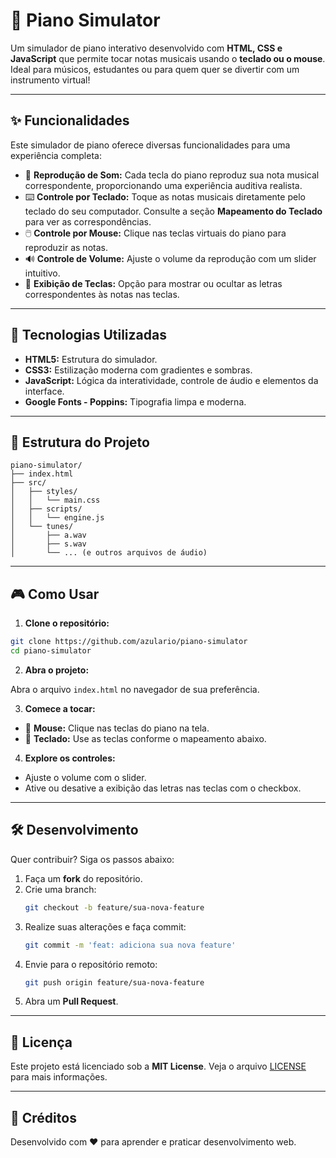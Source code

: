 
# 🎹 Piano Simulator

Um simulador de piano interativo desenvolvido com **HTML, CSS e JavaScript** que permite tocar notas musicais usando o **teclado ou o mouse**. Ideal para músicos, estudantes ou para quem quer se divertir com um instrumento virtual!

---

## ✨ Funcionalidades

Este simulador de piano oferece diversas funcionalidades para uma experiência completa:

- 🎼 **Reprodução de Som:** Cada tecla do piano reproduz sua nota musical correspondente, proporcionando uma experiência auditiva realista.
- ⌨️ **Controle por Teclado:** Toque as notas musicais diretamente pelo teclado do seu computador. Consulte a seção **Mapeamento do Teclado** para ver as correspondências.
- 🖱️ **Controle por Mouse:** Clique nas teclas virtuais do piano para reproduzir as notas.
- 🔊 **Controle de Volume:** Ajuste o volume da reprodução com um slider intuitivo.
- 🎹 **Exibição de Teclas:** Opção para mostrar ou ocultar as letras correspondentes às notas nas teclas.

---

## 🚀 Tecnologias Utilizadas

- **HTML5:** Estrutura do simulador.
- **CSS3:** Estilização moderna com gradientes e sombras.
- **JavaScript:** Lógica da interatividade, controle de áudio e elementos da interface.
- **Google Fonts - Poppins:** Tipografia limpa e moderna.

---

## 📁 Estrutura do Projeto

```
piano-simulator/
├── index.html
├── src/
│   ├── styles/
│   │   └── main.css
│   ├── scripts/
│   │   └── engine.js
│   └── tunes/
│       ├── a.wav
│       ├── s.wav
│       └── ... (e outros arquivos de áudio)
```

---

## 🎮 Como Usar

1. **Clone o repositório:**

```bash
git clone https://github.com/azulario/piano-simulator
cd piano-simulator
```

2. **Abra o projeto:**

Abra o arquivo `index.html` no navegador de sua preferência.

3. **Comece a tocar:**

- 🎵 **Mouse:** Clique nas teclas do piano na tela.
- 🎵 **Teclado:** Use as teclas conforme o mapeamento abaixo.

4. **Explore os controles:**

- Ajuste o volume com o slider.
- Ative ou desative a exibição das letras nas teclas com o checkbox.

---

## 🛠️ Desenvolvimento

Quer contribuir? Siga os passos abaixo:

1. Faça um **fork** do repositório.
2. Crie uma branch:  
   ```bash
   git checkout -b feature/sua-nova-feature
   ```
3. Realize suas alterações e faça commit:
   ```bash
   git commit -m 'feat: adiciona sua nova feature'
   ```
4. Envie para o repositório remoto:
   ```bash
   git push origin feature/sua-nova-feature
   ```
5. Abra um **Pull Request**.

---

## 📄 Licença

Este projeto está licenciado sob a **MIT License**. Veja o arquivo [LICENSE](./LICENSE) para mais informações.

---

## 🎵 Créditos

Desenvolvido com ❤️ para aprender e praticar desenvolvimento web.

